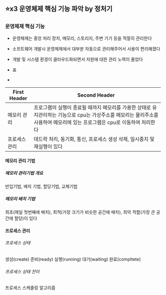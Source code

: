 ## ⭐x3 운영체제 핵심 기능 파악 by 정처기

### 운영체제 핵심 기능
- 운영체제는 중앙 처리 장치, 메모리, 스토리지, 주변 기기 등을 적절히 관리한다
- 소프트웨어 개발시 운영체제에서 대부분 자동으로 관리해주어서 사용이 편리해졌다
- 개발 및 시스템 환경이 클라우드화되면서 자원에 대한 관리 노력이 줄었다

- 표
- 
| First Header | Second Header |
| ------------ | ------------- |
| 메모리 관리 | 프로그램의 실행이 종료될 때까지 메모리를 가용한 상태로 유지관리하는 기능으로  cpu는 가상주소를 메모리는 물리주소를 사용하여 메모리에 있는 프로그램은 cpu로 이동하여 처리한다  |
| 프로세스 관리 | 데드락 처리, 동기화, 통신, 프로세스 생성 삭제, 일시중지 및 재실행이 있다  |

#### 메모리 관리 기법
##### 메모리 관리기법 개요
반입기법, 배치 기법, 할당기법, 교체기법

##### 메모리 배치 기법
최초(제일 첫번째에 배치), 최적(가장 크기가 비슷한 공간에 배치), 최악 적합(가장 큰 공간에 할당)이 있다

#### 프로세스 관리
###### 프로세스 상태
생성(create) 준비(ready) 실행(running) 대기(waiting) 완료(compltete)

###### 프로세스 상태 전이

프로세스 스케줄링 알고리즘

